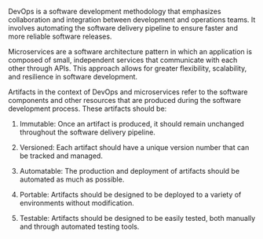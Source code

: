 DevOps is a software development methodology that emphasizes collaboration and integration between development and operations teams. It involves automating the software delivery pipeline to ensure faster and more reliable software releases.

Microservices are a software architecture pattern in which an application is composed of small, independent services that communicate with each other through APIs. This approach allows for greater flexibility, scalability, and resilience in software development.

Artifacts in the context of DevOps and microservices refer to the software components and other resources that are produced during the software development process. These artifacts should be:

1. Immutable: Once an artifact is produced, it should remain unchanged throughout the software delivery pipeline.

2. Versioned: Each artifact should have a unique version number that can be tracked and managed.

3. Automatable: The production and deployment of artifacts should be automated as much as possible.

4. Portable: Artifacts should be designed to be deployed to a variety of environments without modification.

5. Testable: Artifacts should be designed to be easily tested, both manually and through automated testing tools.
